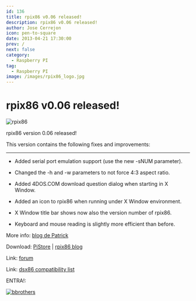 ```yaml
---
id: 136
title: rpix86 v0.06 released!
description: rpix86 v0.06 released!
author: Jose Cerrejon
icon: pen-to-square
date: 2013-04-21 17:30:00
prev: /
next: false
category:
  - Raspberry PI
tag:
  - Raspberry PI
image: /images/rpix86_logo.jpg
---
```


# rpix86 v0.06 released!

![rpix86](/images/rpix86_logo.jpg)

rpix86 version 0.06 released!

This version contains the following fixes and improvements:

- - -
* Added serial port emulation support (use the new -sNUM parameter).

* Changed the -h and -w parameters to not force 4:3 aspect ratio.

* Added 4DOS.COM download question dialog when starting in X Window.

* Added an icon to rpix86 when running under X Window environment.

* X Window title bar shows now also the version number of rpix86.

* Keyboard and mouse reading is slightly more efficient than before.

More info: [blog de Patrick](http://rpix86.patrickaalto.com/rblog.html)

Download: [PiStore](http://store.raspberrypi.com/projects/rpix86) | [rpix86 blog](http://rpix86.patrickaalto.com/rdown.html)

Link: [forum](http://www.raspberrypi.org/phpBB3/viewtopic.php?f=78&t=32934)

Link: [dsx86 compatibility list](http://dsx86compatibility.pbworks.com/w/page/26738915/Compatibility%20List)

ENTRA!:

<a href="/res/the-blues-brothers.zip">![bbrothers](/images/bbrothers.jpg "Download and play The Blues Brothers!")</a>